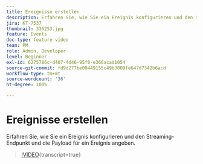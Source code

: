 ```yaml
---
title: Ereignisse erstellen
description: Erfahren Sie, wie Sie ein Ereignis konfigurieren und den Streaming-Endpunkt und die Payload für ein Ereignis angeben.
jira: KT-7537
thumbnail: 336253.jpg
feature: Events
doc-type: feature video
team: PM
role: Admin, Developer
level: Beginner
exl-id: 6275786c-d407-4d46-95f0-e366acad1054
source-git-commit: fd9d277be00449155c49b3809fe647d7342b6acd
workflow-type: tm+mt
source-wordcount: '36'
ht-degree: 100%

---
```


# Ereignisse erstellen

Erfahren Sie, wie Sie ein Ereignis konfigurieren und den Streaming-Endpunkt und die Payload für ein Ereignis angeben.

>[!VIDEO](https://video.tv.adobe.com/v/336253?quality=12&learn=on){transcript=true}

